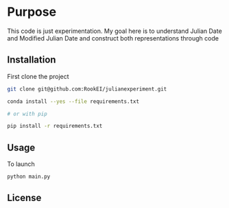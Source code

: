 # Purpose

This code is just experimentation. My goal here is to understand Julian Date and Modified Julian Date and construct both representations through code

## Installation

First clone the project
```bash
git clone git@github.com:RookEI/julianexperiment.git

```

```bash
conda install --yes --file requirements.txt

# or with pip

pip install -r requirements.txt
```

## Usage

To launch
```bash
python main.py
```

## License


